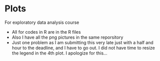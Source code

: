 Plots
=====

For exploratory data analysis course

* All for codes in R are in the R files
* Also I have all the png pictures in the same reporsitory
* Just one problem as I am submitting this very late just with a half and hour to the deadline, and I have to go out. I did not have time to resize the legend in the 4th plot. I apologize for this...

